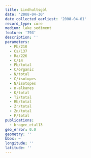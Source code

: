 ```yaml
---
title: Lindhultsgöl
date: '2008-04-30'
date_collected_earliest: '2008-04-01'
record_type: core
medium: lake_sediment
feature: '793'
description: ''
parameters:
  - Pb/210
  - Cs/137
  - Ra/226
  - C/14
  - Pb/total
  - C/organic
  - N/total
  - C/isotopes
  - N/isotopes
  - n-alkanes
  - K/total
  - Ti/total
  - Rb/total
  - Zr/total
  - Zn/total
  - P/total
publications:
  - bragee_etal13
geo_error: 0.0
geometry: ''
bbox: ~
longitude: ''
latitude: ''
---
```

